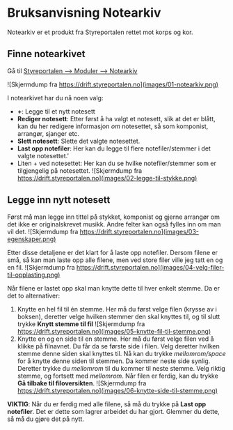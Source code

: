 # Bruksanvisning Notearkiv

Notearkiv er et produkt fra Styreportalen rettet mot korps og kor.

## Finne notearkivet

Gå til [Styreportalen --> Moduler --> Notearkiv](https://drift.styreportalen.no/notearchive/notes)

![Skjermdump fra https://drift.styreportalen.no](images/01-notearkiv.png)

I notearkivet har du nå noen valg:

* **+**: Legge til et nytt notesett
* **Rediger notesett**: Etter først å ha valgt et notesett, slik at det er blått, kan du her redigere informasjon _om_ notesettet, så som komponist, arrangør, sjanger etc.
* **Slett notesett**: Slette det valgte notesettet.
* **Last opp notefiler**: Her kan du legge til flere notefiler/stemmer i det valgte notesettet.'
* Liten + ved notesettet: Her kan du se hvilke notefiler/stemmer som er tilgjengelig på notesettet.
    ![Skjermdump fra https://drift.styreportalen.no](images/02-legge-til-stykke.png)

## Legge inn nytt notesett

Først må man legge inn tittel på stykket, komponist og gjerne arrangør om det ikke er originalskrevet musikk. Andre felter kan også fylles inn om man vil det.
    ![Skjermdump fra https://drift.styreportalen.no](images/03-egenskaper.png)

Etter disse detaljene er det klart for å laste opp notefiler. Dersom filene er små, så kan man laste opp alle filene, men ved store filer ville jeg tatt en og en fil.
    ![Skjermdump fra https://drift.styreportalen.no](images/04-velg-filer-til-opplasting.png)

Når filene er lastet opp skal man knytte dette til hver enkelt stemme. Da er det to alternativer:

1. Knytte en hel fil til én stemme. Her må du først velge filen (krysse av i boksen), deretter velge hvilken stemmer den skal knyttes til, og til slutt trykke **Knytt stemme til fil**
    ![Skjermdump fra https://drift.styreportalen.no](images/05-knytte-fil-til-stemme.png)
2. Knytte en og en side til en stemme. Her må du først velge filen ved å klikke på filnavnet. Du får da se første side i filen. Velg deretter hvilken stemme denne siden skal knyttes til. Nå kan du trykke _mellomrom/space_ for å knytte denne siden til stemmen. Da kommer neste side synlig. Deretter trykke du _mellomrom_ til du kommer til neste stemme. Velg riktig stemme, og fortsett med _mellomrom_. Når filen er ferdig, kan du trykke **Gå tilbake til filoversikten**.
    ![Skjermdump fra https://drift.styreportalen.no](images/06-knytte-side-til-stemme.png)

**VIKTIG**: Når du er ferdig med alle filene, så må du trykke på **Last opp notefiler**. Det er dette som lagrer arbeidet du har gjort. Glemmer du dette, så må du gjøre det på nytt.
